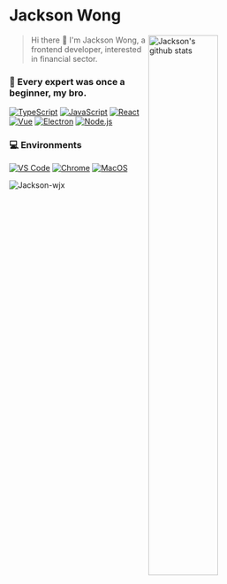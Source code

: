 # Jackson Wong


<a href="https://github.com/Jackson-wjx?tab=repositories&q=&type=source">
  <img width="50%" align="right" src="https://github-readme-stats.vercel.app/api?username=Jackson-wjx&show_icons=true&hide_title=true" alt="Jackson's github stats" />
</a>

> Hi there 👋 I'm Jackson Wong, a frontend developer, interested in financial sector.

### 🌱 Every expert was once a beginner, my bro.

[![TypeScript](https://img.shields.io/badge/TypeScript-007ACC?style=for-the-badge&logo=TypeScript&logoColor=ffffff)](https://jkchao.github.io/typescript-book-chinese/)
[![JavaScript](https://img.shields.io/badge/JavaScript-343434?style=for-the-badge&logo=JavaScript&logoColor=F7DF1E)](https://zh.javascript.info/)
[![React](https://img.shields.io/badge/React-23272F?style=for-the-badge&logo=React&logoColor=139EC9)](https://reactjs.org/)
[![Vue](https://img.shields.io/badge/Vue.js-5AB552?style=for-the-badge&logo=Vue.js&logoColor=4FC08D)](https://cn.vuejs.org/)
[![Electron](https://img.shields.io/badge/Electron-494949?style=for-the-badge&logo=Electron&logoColor=47848F)](https://cn.vuejs.org/)
[![Node.js](https://img.shields.io/badge/Node.js-339933?style=for-the-badge&logo=Node.js&logoColor=fff)](https://nodejs.org/api/)

### 💻 Environments

[![VS Code](https://img.shields.io/badge/VS%20Code-007ACC?style=for-the-badge&logo=Visual-Studio-Code&logoColor=fff)](https://code.visualstudio.com/)
[![Chrome](https://img.shields.io/badge/Chrome-4285F4?style=for-the-badge&logo=Google-Chrome&logoColor=fff)](https://www.google.com/chrome/)
[![MacOS](https://img.shields.io/badge/MacOS-000000?style=for-the-badge&logo=Apple&logoColor=fff)](https://www.apple.com.cn/macbook-air/)

![Jackson-wjx](https://komarev.com/ghpvc/?username=Jackson-wjx&label=Visitors)
